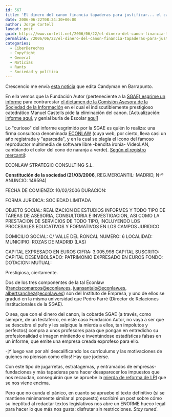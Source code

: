 ```yaml
---
id: 567
title: 'El dinero del canon financia tapaderas para justificar... el canon (SGAE = Econlaw)'
date: 2006-06-22T08:24:30+00:00
author: Jorge Cortell
layout: post
guid: https://www.cortell.net/2006/06/22/el-dinero-del-canon-financia-tapaderas-para-justificar-el-canon-sgae-econlaw/
permalink: /2006/06/22/el-dinero-del-canon-financia-tapaderas-para-justificar-el-canon-sgae-econlaw/
categories:
  - CiberDerechos
  - Copyfight
  - General
  - Noticias
  - Rants
  - Sociedad y polí­tica
---
```

Crescencio me enví­a <a title="Econlaw en Barrapunto" target="_blank" href="https://barrapunto.com/article.pl?sid=06/06/20/2223235">esta noticia</a> que edita Candyman en Barrapunto.
  
En ella vemos que la Fundación Autor (perteneciente a la <a title="Informe SGAE" target="_blank" href="https://www.elmundo.es/navegante/2006/06/20/cultura/1150814074.html">SGAE) esgrime un informe</a> para contrarestar <a title="Dictamen comisión" target="_blank" href="https://www.elmundo.es/navegante/2006/05/24/cultura/1148463360.html">el dictamen de la Comisión Asesora de la Sociedad de la Información</a> en el cual el indiscutiblemente prestigioso catedrático Manuel Castells pide la eliminación del canon. [Actualización: <a target="_blank" title="Informe Econlaw" href="https://www.sgae.es/recursos/pdf/comunicacion/Econlaw.pdf">informe aquí­</a>, y genial burla de Escolar <a target="_blank" title="Burla de Escolar" href="https://www.escolar.net/MT/archives/2006/06/my_consultant_i_1.html">aquí­</a>]
  
Lo "curioso" del informe esgrimido por la SGAE es quién lo realiza: una firma consultora denominada <a title="Econlaw.es" target="_blank" href="https://www.econlaw.es/">ECONLAW</a> (cuya web, por cierto, lleva casi un año registrada y "aparcada", y en la cual se plagia el icono del famoso reproductor multimedia de software libre -bendita ironí­a- VideoLAN, cambiando el color del cono de naranja a verde). <a title="Econlaw registro" target="_blank" href="https://www.nomefio.es/InfEmpInfdisponibles.asp?cod_sociedad=3272315">Según el registro mercantil</a>:

ECONLAW STRATEGIC CONSULTING S.L.
  
**Constitución de la sociedad (21/03/2006**, REG.MERCANTIL: MADRID, N-º ANUNCIO: 149594)
  
FECHA DE COMIENZO: 10/02/2006 DURACION:
  
FORMA JURIDICA: SOCIEDAD LIMITADA
  
OBJETO SOCIAL: REALIZACION DE ESTUDIOS INFORMES Y TODO TIPO DE TAREAS DE ASESORIA, CONSULTORIA E INVESTIGACION, ASI COMO LA PRESTACION DE SERVICIOS DE TODO TIPO, INCLUYENDO LOS PROCESALES EDUCATIVOS Y FORMATIVOS EN LOS CAMPOS JURIDICO
  
DOMICILIO SOCIAL: C/ VALLE DEL RONCAL NUMERO: 6 LOCALIDAD: MUNICIPIO: ROZAS DE MADRID (LAS)
  
CAPITAL EXPRESADO EN EUROS CIFRA: 3.005,998 CAPITAL SUSCRITO: CAPITAL DESEMBOLSADO: PATRIMONIO EXPRESADO EN EUROS FONDO: DOTACION: MUTUAL:

Prestigiosa, ciertamente.

Dos de los tres componentes de la tal Econlaw (franciscomarcos@econlaw.es, juansantalo@econlaw.es, albertsanchez@econlaw.es) son del Instituto de Empresa, y uno de ellos se graduó en la misma universidad que Pedro Farré (Director de Relaciones Institucionales de la SGAE).
  
O sea, que con el dinero del canon, la cobarde SGAE (a través, como siempre, de un testaferro, en este caso Fundación Autor, no vaya a ser que se descubra el pufo y les salpique la mierda a ellos, tan impolutos y perfectos) compra a unos profesores para que pongan en entredicho su profesionalidad e imagen mintiendo e inventándose estadí­sticas falsas en un informe, que emite una empresa creada exprofeso para ello.

-¡Y luego van por ahi descalificando los currí­culums y las motivaciones de quienes no piensan como ellos! Hay que joderse.

Con este tipo de jugarretas, estratagemas, y entramados de empresas-fundaciones y más tapaderas para hacer desaparecer los impuestos que nos recaudan, conseguirán que se apruebe la <a title="Reforma LPI" target="_blank" href="https://www.elmundo.es/navegante/2006/05/24/cultura/1148463360.html">mierda de reforma de LPI</a> que se nos viene encima.

Pero que no cunda el pánico, en cuanto se apruebe el texto definitivo (si se mantiene mí­nimamente similar al propuesto) escribiré un post sobre cómo su ineptitud al redactar textos legislativos nos abre un ENORME hueco legal para hacer lo que más nos gusta: disfrutar sin restricciones. _Stay tuned_.